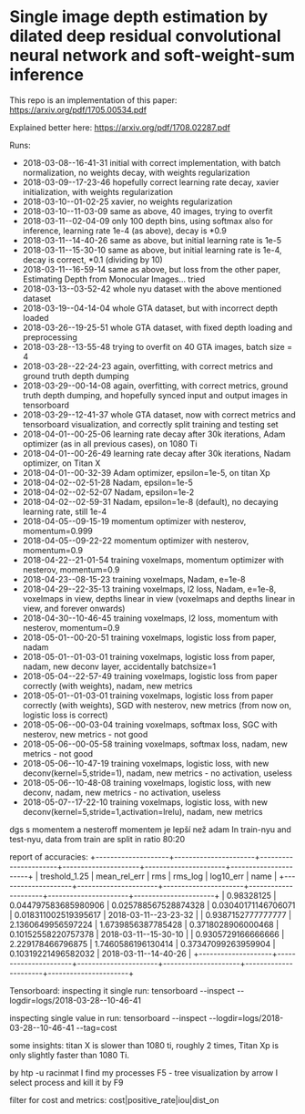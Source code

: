 # Single image depth estimation by dilated deep residual convolutional neural network and soft-weight-sum inference

This repo is an implementation of this paper: https://arxiv.org/pdf/1705.00534.pdf

Explained better here: https://arxiv.org/pdf/1708.02287.pdf

Runs: 
 - 2018-03-08--16-41-31 initial with correct implementation, with batch normalization, no weights decay, with weights regularization
 - 2018-03-09--17-23-46 hopefully correct learning rate decay, xavier initialization, with weights regularization
 - 2018-03-10--01-02-25 xavier, no weights regularization
 - 2018-03-10--11-03-09 same as above, 40 images, trying to overfit
 - 2018-03-11--02-04-09 only 100 depth bins, using softmax also for inference, learning rate 1e-4 (as above), decay is *0.9
 - 2018-03-11--14-40-26 same as above, but initial learning rate is 1e-5
 - 2018-03-11--15-30-10 same as above, but initial learning rate is 1e-4, decay is correct, *0.1 (dividing by 10)
 - 2018-03-11--16-59-14 same as above, but loss from the other paper, Estimating Depth from Monocular Images... tried
 - 2018-03-13--03-52-42 whole nyu dataset with the above mentioned dataset
 - 2018-03-19--04-14-04 whole GTA dataset, but with incorrect depth loaded
 - 2018-03-26--19-25-51 whole GTA dataset, with fixed depth loading and preprocessing
 - 2018-03-28--13-55-48 trying to overfit on 40 GTA images, batch size = 4
 - 2018-03-28--22-24-23 again, overfitting, with correct metrics and ground truth depth dumping
 - 2018-03-29--00-14-08 again, overfitting, with correct metrics, ground truth depth dumping, and hopefully synced input and output images in tensorboard
 - 2018-03-29--12-41-37 whole GTA dataset, now with correct metrics and tensorboard visualization, and correctly split training and testing set
 - 2018-04-01--00-25-06 learning rate decay after 30k iterations, Adam optimizer (as in all previous cases), on 1080 Ti
 - 2018-04-01--00-26-49 learning rate decay after 30k iterations, Nadam optimizer, on Titan X
 - 2018-04-01--00-32-39 Adam optimizer, epsilon=1e-5, on titan Xp
 - 2018-04-02--02-51-28 Nadam, epsilon=1e-5
 - 2018-04-02--02-52-07 Nadam, epsilon=1e-2
 - 2018-04-02--02-59-31 Nadam, epsilon=1e-8 (default), no decaying learning rate, still 1e-4
 - 2018-04-05--09-15-19 momentum optimizer with nesterov, momentum=0.999
 - 2018-04-05--09-22-22 momentum optimizer with nesterov, momentum=0.9
 - 2018-04-22--21-01-54 training voxelmaps, momentum optimizer with nesterov, momentum=0.9
 - 2018-04-23--08-15-23 training voxelmaps, Nadam, e=1e-8
 - 2018-04-29--22-35-13 training voxelmaps, l2 loss, Nadam, e=1e-8, voxelmaps in view, depths linear in view (voxelmaps and depths linear in view, and forever onwards)
 - 2018-04-30--10-46-45 training voxelmaps, l2 loss, momentum with nesterov, momentum=0.9
 - 2018-05-01--00-20-51 training voxelmaps, logistic loss from paper, nadam
 - 2018-05-01--01-03-01 training voxelmaps, logistic loss from paper, nadam, new deconv layer, accidentally batchsize=1
 - 2018-05-04--22-57-49 training voxelmaps, logistic loss from paper correctly (with weights), nadam, new metrics
 - 2018-05-01--01-03-01 training voxelmaps, logistic loss from paper correctly (with weights), SGD with nesterov, new metrics           (from now on, logistic loss is correct)
 - 2018-05-06--00-03-04 training voxelmaps, softmax loss, SGC with nesterov, new metrics - not good
 - 2018-05-06--00-05-58 training voxelmaps, softmax loss, nadam, new metrics - not good
 - 2018-05-06--10-47-19 training voxelmaps, logistic loss, with new deconv(kernel=5,stride=1), nadam, new metrics - no activation, useless
 - 2018-05-06--10-48-08 training voxelmaps, logistic loss, with new deconv, nadam, new metrics - no activation, useless
 - 2018-05-07--17-22-10 training voxelmaps, logistic loss, with new deconv(kernel=5,stride=1,activation=lrelu), nadam, new metrics


dgs s momentem a nesteroff momentem je lepší než adam
 In train-nyu and test-nyu, data from train are split in ratio 80:20
 
 
 report of accuracies:
+--------------------+----------------------+----------------------+---------------------+----------------------+----------------------+
|   treshold_1.25    |     mean_rel_err     |         rms          |       rms_log       |      log10_err       |         name         |
+--------------------+----------------------+----------------------+---------------------+----------------------+----------------------+
|     0.98328125     | 0.044797583685980906 | 0.025788567528874328 | 0.03040171146706071 | 0.018311002519395617 | 2018-03-11--23-23-32 |
| 0.9387152777777777 |  2.1360649956597224  |  1.6739856387785428  |  0.3718028906000468 | 0.10152558220757378  | 2018-03-11--15-30-10 |
| 0.9305729166666666 |  2.229178466796875   |  1.7460586196130414  | 0.37347099263959904 | 0.10319221496582032  | 2018-03-11--14-40-26 |
+--------------------+----------------------+----------------------+---------------------+----------------------+----------------------+


Tensorboard:
inspecting it single run:
tensorboard --inspect --logdir=logs/2018-03-28--10-46-41 

inspecting single value in run:
tensorboard --inspect --logdir=logs/2018-03-28--10-46-41 --tag=cost


some insights: titan X is slower than 1080 ti, roughly 2 times, Titan Xp is only slightly faster than 1080 Ti.


by htp -u racinmat I find my processes
F5 - tree visualization
by arrow I select process and kill it by F9

filter for cost and metrics: cost|positive_rate|iou|dist_on